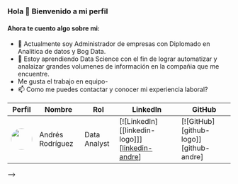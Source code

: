 ### Hola 👋 Bienvenido a mi perfil

#### Ahora te cuento algo sobre mi:

- 🔭 Actualmente soy Administrador de empresas con Diplomado en Analitica de datos y Bog Data.
- 🌱 Estoy aprendiendo Data Science con el fin de lograr automatizar y analaizar grandes volumenes de información en la compañia que me encuentre.
- Me gusta el trabajo en equipo-
- 📫 Como me puedes contactar y conocer mi experiencia laboral?

| Perfil                                                | Nombre              | Rol              | LinkedIn                                             | GitHub           |
|-------------------------------------------------------|---------------------|------------------|------------------------------------------------------|------------------|  
| <img src="https://media.licdn.com/dms/image/D4E03AQHHB624K_lnbQ/profile-displayphoto-shrink_100_100/0/1707653483491?e=1715212800&v=beta&t=Jw_kURbVmfam3Eo61LC4cdU3Gyzx_5iMTTN6i4KHIi4" width=48 style="border-radius:50%"> | Andrés Rodríguez   | Data Analyst     | [![LinkedIn][[linkedin-logo]]][[linkedin-andre](https://www.linkedin.com/in/andres-rodriguez-9737ba138/)]           | [![GitHub][github-logo]][github-andre] |

-->
